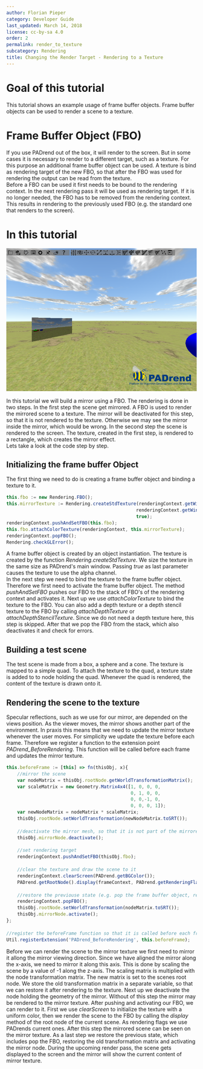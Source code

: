 ```yaml
---
author: Florian Pieper
category: Developer Guide
last_updated: March 14, 2018
license: cc-by-sa 4.0
order: 2
permalink: render_to_texture
subcategory: Rendering
title: Changing the Render Target - Rendering to a Texture
---
```

<!------------------------------------------------------------------------------------------------
This work is licensed under the Creative Commons Attribution-ShareAlike 4.0 International License.
 To view a copy of this license, visit http://creativecommons.org/licenses/by-sa/4.0/.
 Author: Florian Pieper (fpieper@mail.uni-paderborn.de)
 PADrend Version 1.0.0
------------------------------------------------------------------------------------------------->


# Goal of this tutorial
This tutorial shows an example usage of frame buffer objects.
Frame buffer objects can be used to render a scene to a texture.

# Frame Buffer Object (FBO)
If you use PADrend out of the box, it will render to the screen.
But in some cases it is necessary to render to a different target, such as a texture.
For this purpose an additional frame buffer object can be used.
A texture is bind as rendering target of the new FBO, so that after the FBO was used for rendering the output can be read from the texture.  
Before a FBO can be used it first needs to be bound to the rendering context.
In the next rendering pass it will be used as rendering target.
If it is no longer needed, the FBO has to be removed from the rendering context.
This results in rendering to the previously used FBO (e.g. the standard one that renders to the screen).

# In this tutorial

![Class hierarchy](scene.png)

In this tutorial we will build a mirror using a FBO.
The rendering is done in two steps.
In the first step the scene get mirrored.
A FBO is used to render the mirrored scene to a texture.
The mirror will be deactivated for this step, so that it is not rendered to the texture.
Otherwise we may see the mirror inside the mirror, which would be wrong.
In the second step the scene is rendered to the screen.
The texture, created in the first step, is rendered to a rectangle, which creates the mirror effect.  
Lets take a look at the code step by step.

## Initializing the frame buffer Object
The first thing we need to do is creating a frame buffer object and binding a texture to it.

<!---INCLUDE src=RenderToTexture.escript, start=19, end=26--->
<!---BEGINN_CODESECTION--->
<!---Automaticly generated section. Do not edit!!!--->
```js
this.fbo := new Rendering.FBO();
this.mirrorTexture := Rendering.createStdTexture(renderingContext.getWindowWidth(), 
                                                renderingContext.getWindowHeight(),
                                                true);
renderingContext.pushAndSetFBO(this.fbo);
this.fbo.attachColorTexture(renderingContext, this.mirrorTexture);
renderingContext.popFBO();
Rendering.checkGLError();
```
<!---END_CODESECTION--->

A frame buffer object is created by an object instantiation.
The texture is created by the function _Rendering.createStdTexture_.
We size the texture in the same size as PADrend's main window.
Passing _true_ as last parameter causes the texture to use the alpha channel.  
In the next step we need to bind the texture to the frame buffer object.
Therefore we first need to activate the frame buffer object.
The method _pushAndSetFBO_ pushes our FBO to the stack of FBO's of the rendering context and activates it.
Next up we use _attachColorTexture_ to bind the texture to the FBO.
You can also add a depth texture or a depth stencil texture to the FBO by calling _attachDepthTexture_ or _attachDepthStencilTexture_.
Since we do not need a depth texture here, this step is skipped.
After that we pop the FBO from the stack, which also deactivates it and check for errors.

## Building a test scene
The test scene is made from a box, a sphere and a cone.
The texture is mapped to a simple quad.
To attach the texture to the quad, a texture state is added to to node holding the quad.
Whenever the quad is rendered, the content of the texture is drawn onto it.

## Rendering the scene to the texture
Specular reflections, such as we use for our mirror, are depended on the views position.
As the viewer moves, the mirror shows another part of the environment.
In praxis this means that we need to update the mirror texture whenever the user moves.
For simplicity we update the texture before each frame.
Therefore we register a function to the extension point _PADrend_BeforeRendering_.
This function will be called before each frame and updates the mirror texture.

<!---INCLUDE src=RenderToTexture.escript, start=32, end=59--->
<!---BEGINN_CODESECTION--->
<!---Automaticly generated section. Do not edit!!!--->
```js
this.beforeFrame := [this] => fn(thisObj, x){
    //mirror the scene
    var nodeMatrix = thisObj.rootNode.getWorldTransformationMatrix();
    var scaleMatrix = new Geometry.Matrix4x4([1, 0, 0, 0,
                                              0, 1, 0, 0,
                                              0, 0,-1, 0,
                                              0, 0, 0, 1]);
    var newNodeMatrix = nodeMatrix * scaleMatrix;
    thisObj.rootNode.setWorldTransformation(newNodeMatrix.toSRT());

    //deactivate the mirror mesh, so that it is not part of the mirrored scene
    thisObj.mirrorNode.deactivate();
    
    //set rendering target
    renderingContext.pushAndSetFBO(thisObj.fbo);
    
    //clear the texture and draw the scene to it
    renderingContext.clearScreen(PADrend.getBGColor());
    PADrend.getRootNode().display(frameContext, PADrend.getRenderingFlags());
    
    //restore the previouse state (e.g. pop the frame buffer object, restore the old transformation and activate the mirror mesh)
    renderingContext.popFBO();
    thisObj.rootNode.setWorldTransformation(nodeMatrix.toSRT());
    thisObj.mirrorNode.activate();
};

//register the beforeFrame function so that it is called before each frame
Util.registerExtension('PADrend_BeforeRendering', this.beforeFrame);
```
<!---END_CODESECTION--->

Before we can render the scene to the mirror texture we first need to mirror it allong the mirror viewing direction.
Since we have aligned the mirror along the x-axis, we need to mirror it along this axis.
This is done by scaling the scene by a value of -1 along the z-axis.
The scaling matrix is multiplied with the node transformation matrix.
The new matrix is set to the scenes root node.
We store the old transformation matrix in a separate variable, so that we can restore it after rendering to the texture.
Next up we deactivate the node holding the geometry of the mirror.
Without of this step the mirror may be rendered to the mirror texture.
After pushing and activating our FBO, we can render to it.
First we use _clearScreen_ to initialize the texture with a uniform color, then we render the scene to the FBO by calling the _display_ method of the root node of the current scene.
As rendering flags we use PADrends current ones.
After this step the mirrored scene can be seen on the mirror texture.
As a last step we restore the previous state, which includes pop the FBO, restoring the old transformation matrix and activating the mirror node.
During the upcoming render pass, the scene gets displayed to the screen and the mirror will show the current content of mirror texture.





